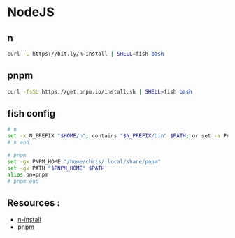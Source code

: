 # NodeJS

## n

```bash
curl -L https://bit.ly/n-install | SHELL=fish bash
```

## pnpm

```bash
curl -fsSL https://get.pnpm.io/install.sh | SHELL=fish bash
```

## fish config

```bash
# n
set -x N_PREFIX "$HOME/n"; contains "$N_PREFIX/bin" $PATH; or set -a PATH "$N_PREFIX/bin"  # Added by n-install (see http://git.io/n-install-repo).
# n end

# pnpm
set -gx PNPM_HOME "/home/chris/.local/share/pnpm"
set -gx PATH "$PNPM_HOME" $PATH
alias pn=pnpm
# pnpm end
```

## Resources :

- [n-install](https://github.com/mklement0/n-install)
- [pnpm](https://pnpm.ml/installation)
